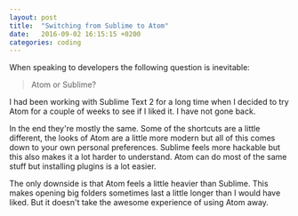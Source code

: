 ```yaml
---
layout: post
title:  "Switching from Sublime to Atom"
date:   2016-09-02 16:15:15 +0200
categories: coding
---
```


When speaking to developers the following question is inevitable: 

> Atom or Sublime?

I had been working with Sublime Text 2 for a long time when I decided to try Atom for a couple of weeks to see if I liked it. I have not gone back. 

In the end they're mostly the same. Some of the shortcuts are  a little different, the looks of Atom are a little more modern but all of this comes down to your own personal preferences. Sublime feels more hackable but this also makes it a lot harder to understand. Atom can do most of the same stuff but installing plugins is a lot easier.  

The only downside is that Atom feels a little heavier than Sublime. This makes opening big folders sometimes last a little longer than I would have liked. But it doesn't take the awesome experience of using Atom away. 